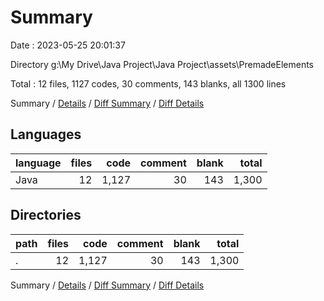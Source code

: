 # Summary

Date : 2023-05-25 20:01:37

Directory g:\\My Drive\\Java Project\\Java Project\\assets\\PremadeElements

Total : 12 files,  1127 codes, 30 comments, 143 blanks, all 1300 lines

Summary / [Details](details.md) / [Diff Summary](diff.md) / [Diff Details](diff-details.md)

## Languages
| language | files | code | comment | blank | total |
| :--- | ---: | ---: | ---: | ---: | ---: |
| Java | 12 | 1,127 | 30 | 143 | 1,300 |

## Directories
| path | files | code | comment | blank | total |
| :--- | ---: | ---: | ---: | ---: | ---: |
| . | 12 | 1,127 | 30 | 143 | 1,300 |

Summary / [Details](details.md) / [Diff Summary](diff.md) / [Diff Details](diff-details.md)